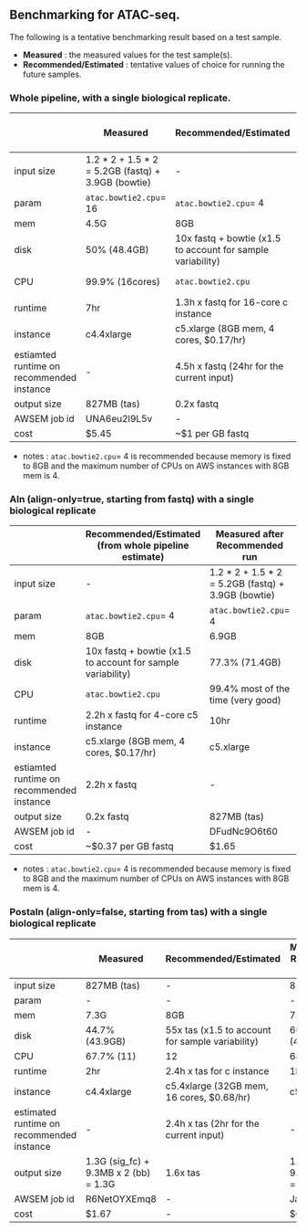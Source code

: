 ## Benchmarking for ATAC-seq.

The following is a tentative benchmarking result based on a test sample.
* **Measured** : the measured values for the test sample(s).
* **Recommended/Estimated** : tentative values of choice for running the future samples.

### Whole pipeline, with a single biological replicate.

|   | **Measured** | **Recommended/Estimated** | **Measured after Recommended run** | **Recommended/Estimated (adjusted)** |
| - | -------- | --------- | -------- | --------- |
| input size | 1.2 * 2 + 1.5 * 2 = 5.2GB (fastq) + 3.9GB (bowtie) | - | 1.2 * 2 + 1.5 * 2 = 5.2GB (fastq) + 3.9GB (bowtie) | - |
| param | `atac.bowtie2.cpu`= 16 | `atac.bowtie2.cpu`= 4 | `atac.bowtie2.cpu`= 4 | `atac.bowtie2.cpu`= 4 |
| mem | 4.5G | 8GB | 6.9GB | 8GB |
| disk | 50% (48.4GB) | 10x fastq + bowtie (x1.5 to account for sample variability) | 77.3% (71.4GB) | 10x fastq + bowtie (x1.5 to account for sample variability) |
| CPU | 99.9% (16cores) | `atac.bowtie2.cpu` | 99.4% most of the time (very good) | `atac.bowtie2.cpu` |
| runtime | 7hr | 1.3h x fastq for 16-core c instance | 11.5hr | 2.2h x fastq for 4-core c5 instance |
| instance | c4.4xlarge | c5.xlarge (8GB mem, 4 cores, $0.17/hr) | c5.xlarge | c5.xlarge |
| estiamted runtime on recommended instance | - | 4.5h x fastq (24hr for the current input) | - | 2.2h x fastq |
| output size | 827MB (tas) | 0.2x fastq | 827MB (tas) | 0.2x fastq |
| AWSEM job id | UNA6eu2l9L5v | - | 8kL7te9yMcEd | - |
| cost | $5.45 | ~$1 per GB fastq | $1.92 | ~$0.37 per GB fastq |

* notes : `atac.bowtie2.cpu`= 4 is recommended because memory is fixed to 8GB and the maximum number of CPUs on AWS instances with 8GB mem is 4.


### Aln (align-only=true, starting from fastq) with a single biological replicate

|   | **Recommended/Estimated (from whole pipeline estimate)** | **Measured after Recommended run** | **Recommended/Estimated (adjusted)** |
| - | --------- | -------- | --------- |
| input size | - | 1.2 * 2 + 1.5 * 2 = 5.2GB (fastq) + 3.9GB (bowtie) | - |
| param | `atac.bowtie2.cpu`= 4 | `atac.bowtie2.cpu`= 4 | `atac.bowtie2.cpu`= 4 |
| mem | 8GB | 6.9GB | 8GB |
| disk | 10x fastq + bowtie (x1.5 to account for sample variability) | 77.3% (71.4GB) | 10x fastq + bowtie (x1.5 to account for sample variability) |
| CPU | `atac.bowtie2.cpu` | 99.4% most of the time (very good) | `atac.bowtie2.cpu` |
| runtime | 2.2h x fastq for 4-core c5 instance | 10hr | 1.9h x fastq for 4-core c5 instance |
| instance | c5.xlarge (8GB mem, 4 cores, $0.17/hr) | c5.xlarge | c5.xlarge |
| estiamted runtime on recommended instance | 2.2h x fastq | - | 1.9h x fastq |
| output size | 0.2x fastq | 827MB (tas) | 0.2x fastq |
| AWSEM job id | - | DFudNc9O6t60 | - |
| cost | ~$0.37 per GB fastq | $1.65 | ~$0.32 per GB fastq |

* notes : `atac.bowtie2.cpu`= 4 is recommended because memory is fixed to 8GB and the maximum number of CPUs on AWS instances with 8GB mem is 4.


### Postaln (align-only=false, starting from tas) with a single biological replicate


|   | **Measured** | **Recommended/Estimated** | **Measured after Recommended run** | **Recommended/Estimated (adjusted)** |
| - | -------- | --------- | -------- | --------- |
| input size | 827MB (tas) | - | 827MB (tas) | - |
| param | - | - | - | - |
| mem | 7.3G | 8GB | 7.1GB | 8GB |
| disk | 44.7% (43.9GB) | 55x tas (x1.5 to account for sample variability) | 66.7% (43.9GB) | 55x tas (x1.5 to account for sample variability) |
| CPU | 67.7% (11) | 12 | 64%% (11) | 12 |
| runtime | 2hr | 2.4h x tas for c instance | 1hr 20min | 1.6h x tas for c5 instance |
| instance | c4.4xlarge | c5.4xlarge (32GB mem, 16 cores, $0.68/hr) | c5.4xlarge | c5.4xlarge |
| estimated runtime on recommended instance | - | 2.4h x tas (2hr for the current input) | - | 1.6h x tas |
| output size | 1.3G (sig_fc) + 9.3MB x 2 (bb) = 1.3G | 1.6x tas | 1.3G (sig_fc) + 9.3MB x 2 (bb) = 1.3G | 1.6x tas |
| AWSEM job id | R6NetOYXEmq8 | - | JayG50nKBqXT | - |
| cost | $1.67 | - | $0.9 | ~$1 per GB tas |

